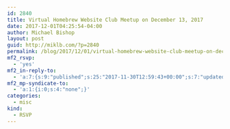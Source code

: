```yaml
---
id: 2840
title: Virtual Homebrew Website Club Meetup on December 13, 2017
date: 2017-12-01T04:25:54-04:00
author: Michael Bishop
layout: post
guid: http://miklb.com/?p=2840
permalink: /blog/2017/12/01/virtual-homebrew-website-club-meetup-on-december-13-2017/
mf2_rsvp:
  - 'yes'
mf2_in-reply-to:
  - 'a:7:{s:9:"published";s:25:"2017-11-30T12:59:43+00:00";s:7:"updated";s:25:"2017-11-30T19:49:42+00:00";s:7:"summary";s:170:"This is a Virtual HWC for IndieWebbers who either can&#039;t make a regular meeting or don&#039;t yet have critical mass to host one in their area. Everyone is welcome to";s:4:"name";s:57:"Virtual Homebrew Website Club Meetup on December 13, 2017";s:8:"category";a:7:{i:0;s:17:"decentralized web";i:1;s:21:"homebrew website club";i:2;s:20:"open source software";i:3;s:8:"open web";i:4;s:12:"social media";i:5;s:6:"events";i:6;s:8:"indieweb";}s:11:"publication";s:26:"Chris Aldrich | BoffoSocko";s:3:"url";s:90:"http://boffosocko.com/2017/11/30/virtual-homebrew-website-club-meetup-on-december-13-2017/";}'
mf2_mp-syndicate-to:
  - 'a:1:{i:0;s:4:"none";}'
categories:
  - misc
kind:
  - RSVP
---
```

